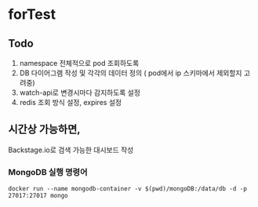 # forTest

## Todo

1. namespace 전체적으로 pod 조회하도록
2. DB 다이어그램 작성 및 각각의 데이터 정의 ( pod에서 ip 스키마에서 제외할지 고려중)
3. watch-api로 변경시마다 감지하도록 설정
4. redis 조회 방식 설정, expires 설정

## 시간상 가능하면,

Backstage.io로 검색 가능한 대시보드 작성

### MongoDB 실행 명령어

```
docker run --name mongodb-container -v $(pwd)/mongoDB:/data/db -d -p 27017:27017 mongo
```
